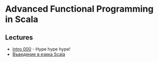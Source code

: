 # Advanced Functional Programming in Scala

## Lectures

- [Intro 000](https://github.com/scala-fmi/scala-fmi-2019/tree/master/lectures/001-intro.rst) - Hype hype hype!
- [Въведение в езика Scala](https://scala-fmi.github.io/scala-fmi-2019/lectures/scala-intro.html)
